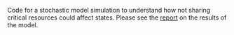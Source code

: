 Code for a stochastic model simulation to understand how not sharing critical resources could affect states. Please see the [report](http://dev.narath.io/sharing-simulation/) on the results of the model.
